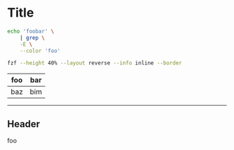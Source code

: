 # Title

```bash 
echo 'foobar' \
    | grep \
    -E \
    --color 'foo'
```

```bash 
fzf --height 40% --layout reverse --info inline --border
```

| foo | bar |
| --- | --- |
| baz | bim |
----

Header
---------
foo

